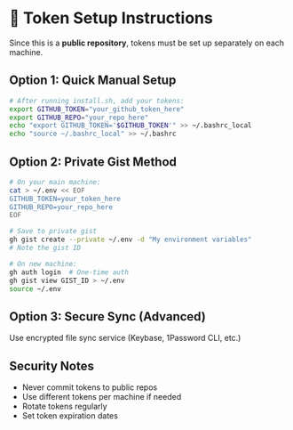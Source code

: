 # 🔐 Token Setup Instructions

Since this is a **public repository**, tokens must be set up separately on each machine.

## Option 1: Quick Manual Setup
```bash
# After running install.sh, add your tokens:
export GITHUB_TOKEN="your_github_token_here"
export GITHUB_REPO="your_repo_here"
echo "export GITHUB_TOKEN='$GITHUB_TOKEN'" >> ~/.bashrc_local
echo "source ~/.bashrc_local" >> ~/.bashrc
```

## Option 2: Private Gist Method
```bash
# On your main machine:
cat > ~/.env << EOF
GITHUB_TOKEN=your_token_here
GITHUB_REPO=your_repo_here
EOF

# Save to private gist
gh gist create --private ~/.env -d "My environment variables"
# Note the gist ID

# On new machine:
gh auth login  # One-time auth
gh gist view GIST_ID > ~/.env
source ~/.env
```

## Option 3: Secure Sync (Advanced)
Use encrypted file sync service (Keybase, 1Password CLI, etc.)

## Security Notes
- Never commit tokens to public repos
- Use different tokens per machine if needed
- Rotate tokens regularly
- Set token expiration dates